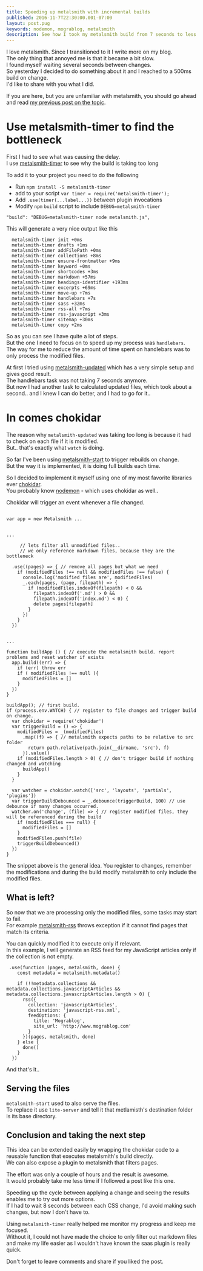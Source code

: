 ```yaml
---
title: Speeding up metalsmith with incremental builds
published: 2016-11-7T22:30:00.001-07:00
layout: post.pug
keywords: nodemon, mograblog, metalsmith
description: See how I took my metalsmith build from 7 seconds to less that 500ms !
---
```




I love metalsmith. Since I transitioned to it I write more on my blog.    
The only thing that annoyed me is that it became a bit slow.     
I found myself waiting several seconds between changes.    
So yesterday I decided to do something about it and I reached to a 500ms build on change.    
I'd like to share with you what I did. 

If you are here, but you are unfamiliar with metalsmith, you should go ahead and read [my previous post on the topic](/2016/07/move-your-blog-from-blogger-to-metalsmith-today.html). 

# Use metalsmith-timer to find the bottleneck

First I had to see what was causing the delay.   
I use [metalsmith-timer](https://www.npmjs.com/package/metalsmith-timer) to see why the build is taking too long

To add it to your project you need to do the following

 - Run `npm install -S metalsmith-timer`
 - add to your script `var timer = require('metalsmith-timer');`
 - Add `.use(timer(...label...))` between plugin invocations
 - Modify `npm` `build` script to include `DEBUG=metalsmith-timer`
 ```
 "build": "DEBUG=metalsmith-timer node metalsmith.js",
 ```
 
This will generate a very nice output like this 

```
  metalsmith-timer init +0ms
  metalsmith-timer drafts +1ms
  metalsmith-timer addFilePath +0ms
  metalsmith-timer collections +8ms
  metalsmith-timer ensure-frontmatter +9ms
  metalsmith-timer keyword +0ms
  metalsmith-timer shortcodes +3ms
  metalsmith-timer markdown +57ms
  metalsmith-timer headings-identifier +193ms
  metalsmith-timer excerpts +69ms
  metalsmith-timer move-up +7ms
  metalsmith-timer handlebars +7s
  metalsmith-timer sass +32ms
  metalsmith-timer rss-all +7ms
  metalsmith-timer rss-javascript +3ms
  metalsmith-timer sitemap +30ms
  metalsmith-timer copy +2ms

```


So as you can see I have quite a lot of steps.    
But the one I need to focus on to speed up my process was `handlebars`.   
The way for me to reduce the amount of time spent on handlebars was to only process the modified files. 

At first I tried using [metalsmith-updated](https://www.npmjs.com/package/metalsmith-updated) which has a very simple setup and gives good result.   
The handlebars task was not taking 7 seconds anymore.   
But now I had another task to calculated updated files, which took about a second.. and I knew I can do better, and I had to go for it.. 

# In comes chokidar

The reason why `metalsmith-updated` was taking too long is because it had to check on each file if it is modified.   
But.. that's exactly what `watch` is doing.   
 
So far I've been using [metalsmith-start](https://github.com/rstacruz/metalsmith-start) to trigger rebuilds on change.   
But the way it is implemented, it is doing full builds each time.   

So I decided to implement it myself using one of my most favorite libraries ever [chokidar](https://github.com/paulmillr/chokidar).   
You probably know [nodemon](https://github.com/remy/nodemon) - which uses chokidar as well.. 
   
Chokidar will trigger an event whenever a file changed.  
 
 
```

var app = new Metalsmith ... 


... 

     // lets filter all unmodified files..
     // we only reference markdown files, because they are the bottleneck

  .use((pages) => { // remove all pages but what we need
    if (modifiedFiles !== null && modifiedFiles !== false) {
      console.log('modified files are', modifiedFiles)
      _.each(pages, (page, filepath) => {
        if (modifiedFiles.indexOf(filepath) < 0 &&
          filepath.indexOf('.md') > 0 &&
          filepath.indexOf('index.md') < 0) {
          delete pages[filepath]
        }
      })
    }
  })


...

function buildApp () { // execute the metalsmith build. report problems and reset watcher if exists
  app.build((err) => {
    if (err) throw err
    if ( modifiedFiles !== null ){
      modifiedFiles = []
    }
  })
}

buildApp(); // first build. 
if (process.env.WATCH) { // register to file changes and trigger build on change.
  var chokidar = require('chokidar')
  var triggerBuild = () => {
    modifiedFiles = _(modifiedFiles)
      .map((f) => { // metalsmith expects paths to be relative to src folder
        return path.relative(path.join(__dirname, 'src'), f)
      }).value()
    if (modifiedFiles.length > 0) { // don't trigger build if nothing changed and watching
      buildApp()
    }
  }

  var watcher = chokidar.watch(['src', 'layouts', 'partials', 'plugins'])
  var triggerBuildDebounced = _.debounce(triggerBuild, 100) // use debounce if many changes occurred. 
  watcher.on('change', (file) => { // register modified files, they will be referenced during the build
    if (modifiedFiles === null) { 
      modifiedFiles = []
    }
    modifiedFiles.push(file)
    triggerBuildDebounced()
  })
}
```   

The snippet above is the general idea. You register to changes, remember the modifications and during the build modify metalsmith to only include the modified files.
 
## What is left? 

So now that we are processing only the modified files, some tasks may start to fail.    
For example [metalsmith-rss](https://github.com/MoOx/metalsmith-rss) throws exception if it cannot find pages that match its criteria.   

You can quickly modified it to execute only if relevant.    
In this example, I will generate an RSS feed for my JavaScript articles only if the collection is not empty.    

```
 .use(function (pages, metalsmith, done) {
    const metadata = metalsmith.metadata()

    if (!!metadata.collections && metadata.collections.javascriptArticles && metadata.collections.javascriptArticles.length > 0) {
      rss({
        collection: 'javascriptArticles',
        destination: 'javascript-rss.xml',
        feedOptions: {
          title: 'Mograblog',
          site_url: 'http://www.mograblog.com'
        }
      })(pages, metalsmith, done)
    } else {
      done()
    }
  })
```
   
And that's it.. 

## Serving the files 

`metalsmith-start` used to also serve the files.   
To replace it use `lite-server` and tell it that metlamisth's destination folder is its base directory. 

## Conclusion and taking the next step
 
This idea can be extended easily by wrapping the chokidar code to a reusable function that executes metalsmith's build directly.   
We can also expose a plugin to metalsmith that filters pages. 

The effort was only a couple of hours and the result is awesome.    
It would probably take me less time if I followed a post like this one.   

Speeding up the cycle between applying a change and seeing the results enables me to try out more options.   
If I had to wait 8 seconds between each CSS change, I'd avoid making such changes, but now I don't have to. 

Using `metalsmith-timer` really helped me monitor my progress and keep me focused.    
Without it, I could not have made the choice to only filter out markdown files and make my life easier as I wouldn't have known the saas plugin is really quick.    

Don't forget to leave comments and share if you liked the post. 
